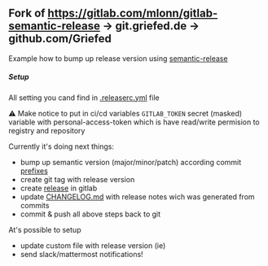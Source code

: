 ## Fork of https://gitlab.com/mlonn/gitlab-semantic-release -> git.griefed.de -> github.com/Griefed

Example how to bump up release version using [semantic-release](https://github.com/semantic-release/semantic-release)


##### Setup 

All setting you cand find in [.releaserc.yml](.releaserc.yml) file

:warning:  Make notice to put in ci/cd variables `GITLAB_TOKEN` secret (masked) variable with personal-access-token which is have read/write permision to registry and repository

Currently it's doing next things:
- bump up semantic version (major/minor/patch) according commit [prefixes](https://github.com/angular/angular.js/blob/master/DEVELOPERS.md#type)
- create git tag with release version
- create [release](https://gitlab.com/ujlbu4/gitlab-semantic-release/-/releases) in gitlab
- update [CHANGELOG.md](CHANGELOG.md) with release notes wich was generated from commits
- commit & push all above steps back to git

At's possible to setup
- update custom file with release version (ie)
- send slack/mattermost notifications!
